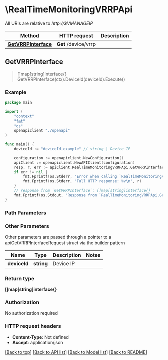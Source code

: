 # \RealTimeMonitoringVRRPApi

All URIs are relative to *http://$VMANAGEIP*

Method | HTTP request | Description
------------- | ------------- | -------------
[**GetVRRPInterface**](RealTimeMonitoringVRRPApi.md#GetVRRPInterface) | **Get** /device/vrrp | 



## GetVRRPInterface

> []map[string]interface{} GetVRRPInterface(ctx).DeviceId(deviceId).Execute()





### Example

```go
package main

import (
    "context"
    "fmt"
    "os"
    openapiclient "./openapi"
)

func main() {
    deviceId := "deviceId_example" // string | Device IP

    configuration := openapiclient.NewConfiguration()
    apiClient := openapiclient.NewAPIClient(configuration)
    resp, r, err := apiClient.RealTimeMonitoringVRRPApi.GetVRRPInterface(context.Background()).DeviceId(deviceId).Execute()
    if err != nil {
        fmt.Fprintf(os.Stderr, "Error when calling `RealTimeMonitoringVRRPApi.GetVRRPInterface``: %v\n", err)
        fmt.Fprintf(os.Stderr, "Full HTTP response: %v\n", r)
    }
    // response from `GetVRRPInterface`: []map[string]interface{}
    fmt.Fprintf(os.Stdout, "Response from `RealTimeMonitoringVRRPApi.GetVRRPInterface`: %v\n", resp)
}
```

### Path Parameters



### Other Parameters

Other parameters are passed through a pointer to a apiGetVRRPInterfaceRequest struct via the builder pattern


Name | Type | Description  | Notes
------------- | ------------- | ------------- | -------------
 **deviceId** | **string** | Device IP | 

### Return type

**[]map[string]interface{}**

### Authorization

No authorization required

### HTTP request headers

- **Content-Type**: Not defined
- **Accept**: application/json

[[Back to top]](#) [[Back to API list]](../README.md#documentation-for-api-endpoints)
[[Back to Model list]](../README.md#documentation-for-models)
[[Back to README]](../README.md)

